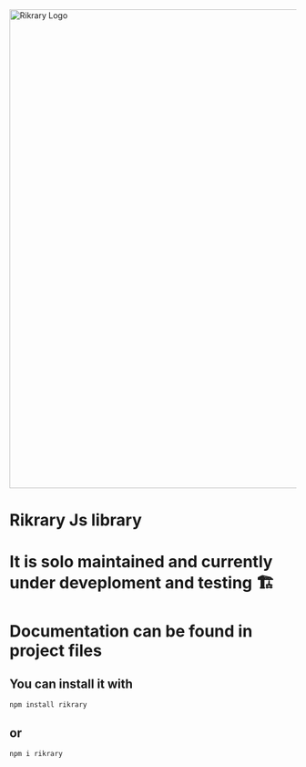 
<img src="https://github.com/user-attachments/assets/1b56bcdf-abb6-433d-bc6b-66f1fcc06781" alt="Rikrary Logo" width="1350" height="840" />


# Rikrary Js library

# It is solo maintained and currently under deveploment and testing 🏗️

# Documentation can be found in project files

<h2> You can install it with </h2>

  ```
npm install rikrary

```

<h2>or</h2>


```
npm i rikrary

```





